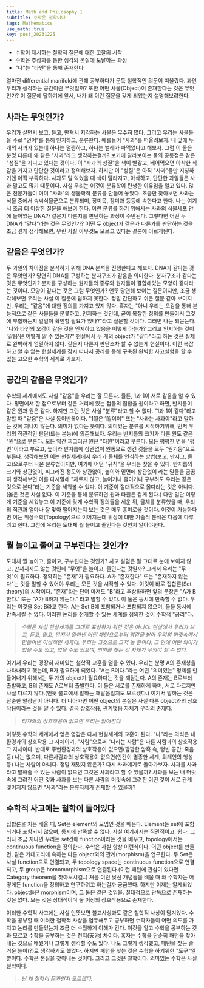 ```yaml
---
title: Math and Philosophy 1
subtitle: 수학은 철학이다
tags: Mathematics
use_math: true
key: post_20231225
---
```


* 수학이 제시하는 철학적 질문에 대한 고찰의 시작
* 수학은 추상화를 통한 생각의 본질에 도달하는 과정
* "나"는 "타인"을 통해 존재한다

얼마전 differential manifold에 관해 공부하다가 문득 철학적인 의문이 떠올랐다. 과연 우리가 생각하는 공간이란 무엇일까?
또한 어떤 사물(Object)이 존재한다는 것은 무엇인가? 이 질문에 답하기에 앞서, 내가 왜 이런 질문을 갖게 되었는지 설명해보려한다.

## 사과는 무엇인가?

우리가 살면서 보고, 듣고, 만져서 지각하는 사물은 무수히 많다. 그리고 우리는 사물들을 주로 "언어"를 통해 인지하고, 분류한다. 예를들어 "사과"를 떠올려보자.
내 앞에 두 개의 사과가 있는데 하나는 멀쩡하고, 하나는 벌레가 파먹었다고 해보자. 그럼 이 둘은 분명 다른데 왜 같은 "사과"라고 생각하는걸까?
보기에 달라보이는 둘의 공통점은 같은 "성질"을 지니고 있다는 것이다. 이 "사과의 성질"을 색이 빨갛고, 베어먹으면 아삭한 식감을 가지고 단단한 것이라고 정의해보자.
하지만 이 "성질"은 아직 "사과"들만 지칭하기엔 아직 부족하다. 사과도 덜 익었을 때 색이 달라지고, 아삭하고, 단단한 과일들은 사과 말고도 많기 때문이다.
사실 우리는 이것이 분류학이 탄생한 이유임을 알고 있다. 많은 전문가들이 이미 "사과"의 생물학적 분류를 만들어 놓았다. 조금만 찾아보면 사과는 식물 중에서 속씨식물군으로 분류되며, 장미목, 장미과 등등에 속한다고 한다.
나는 여기서 조금 더 이상한 질문을 해보려 한다. 이런 분류를 하기 위해서는 사과의 식물세포 안에 들어있는 DNA가 같은지 다른지를 판단하는 과정이 수반된다.
그렇다면 어떤 두 DNA가 "같다"라는 것은 무엇인가? 어떤 두 object가 같은가 다른가를 판단하는 것을 조금 깊게 생각해보면, 우린 사실 아무것도 모르고 있다는 결론에 이르게된다.

## 같음은 무엇인가?

두 과일의 차이점을 분석하기 위해 DNA 분석을 진행한다고 해보자. DNA가 같다는 것은 무엇인가? 당연히 DNA를 구성하는 분자구조가 같음을 의미한다.
분자구조가 같다는 것은 무엇인가? 분자를 구성하는 원자들의 종류와 원자들이 결합해있는 모양이 같다라는 것이다.
모양이 같다는 것은 그럼 무엇인가? 언뜻 당연해 보이는 질문이지만, 조금 생각해보면 우리는 사실 이 질문에 답하지 못한다. 정말 간단하고 쉬운 질문 같아 보이지만, 우리는 "같음"에 대한 정의를 가지고 있지 않다.
혹자는 "아니 우리는 오감을 통해 본능적으로 같은 사물들을 분류하고, 인지하는 것인데, 굳이 복잡한 정의를 만들어서 그것에 부합하는지 일일이 확인할 필요가 있나?"라고 질문할 것이다.
그러면 나는 되묻는다. "나와 타인의 오감이 같은 것을 인지하고 있음을 어떻게 아는가? 그리고 인지하는 것이 '같음'은 어떻게 알 수 있는가?"
현실에서 두 개의 object가 "같다"라고 하는 것은 실제로 완벽하게 엄밀하지 않다. 같은지 다른지 판단조차 할 수 없는게 현실이다.
이런 복잡하고 알 수 없는 현실세계를 잠시 떠나서 공리를 통해 구축된 완벽한 사고실험을 할 수 있는 고요한 수학의 세계로 가보자.

## 공간의 같음은 무엇인가?

수학의 세계에서도 사실 "같음"을 우리는 잘 모른다. 물론, 1과 1이 서로 같음을 알 수 있다. 평면에서 한 점으로부터 같은 거리에 있는 점들의 집합을 원이라고 하면, 반지름이 같은 원과 원은 같다.
하지만 그런 것은 사실 "분류"라고 할 수 없다. "1과 1이 같다"라고 말할 때 "같음"은 사실 동어반복이다. "1월은 1월이야" 또는 "사과는 사과야"라고 말하는 것에 지나지 않는다. 의미가 없다는 뜻이다.
의미있는 분류를 시작하기위해, 먼저 우리의 직관적인 판단(또는 본능)에 의존해보자. 우리는 반지름의 크기가 다른 원도 같은 "원"으로 부른다. 모든 약간 찌그러진 원은 "타원"이라고 부른다.
모든 평평한 면을 "평면"이라고 부르고, 높이와 반지름에 상관없이 원통으로 생긴 것들을 모두 "원기둥"으로 부른다. 생각해보면 이는 현실세계에서 우리가 물체를 인식하는 방법(보고, 만지고, 듣고)으로부터 나온 분류법이지만,
여기에 어떤 "규칙"을 우리는 찾을 수 있다. 반지름의 크기와 상관없이, 찌그러진 정도와 상관없이, 높이와 밑면에 상관없이 라는 말들을 곰곰히 생각해보면 이를 다시말해
"자르지 않고, 늘이거나 줄이거나 구부려도 우리는 같은 것으로 본다"라는 기준을 세워볼 수 있다.
이 기준이 절대적으로 옳다라는 것은 아니다.(옳은 것은 사실 없다. 이 기준을 통해 분류하면 원과 타원은 같게 된다.) 다만 일단 이렇게 기준을 세워놓고 이 기준에 맞게 수학적 정의들을 세운 뒤, 물체를 분류했을 때, 우리의 직관과 얼마나 잘
맞아 떨어지는지 보는 것은 매우 흥미로울 것이다. 이것이 가능하다면 이는 위상수학(Topology)으로 이어지는데 위상에 대한 기술적 분석은 다음에 다루려고 한다. 그전에 우리는 도대체 뭘 늘이고 줄인다는 것인지 알아야한다.

## 뭘 늘이고 줄이고 구부린다는 것인가?

도대체 뭘 늘이고, 줄이고, 구부린다는 것인가? 사고 실험은 말 그대로 눈에 보이지 않고, 만져지지도 않는 것인데 "무엇"을 늘이고, 줄인다는 것일까?
그래서 우리는 "무엇"이 필요하다. 정확히는 "존재"가 필요하다. A가 "존재한다" 또는 "존재하지 않는다"는 것을 말할 수 있어야 우리는 모든 것을 시작할 수 있다.
이것이 바로 집합론(Set theory)의 시작이다. "존재"라는 단어 마저도 "B"라고 추상화하면 앞의 문장은 "A가 B한다." 또는 "A가 B하지 않는다." 라고 말할 수 있다. 이 둘은 동시에 만족할 수 없다.
우리는 이것을 Set B라고 한다. A는 Set B에 포함되거나 포함되지 않으며, 둘을 동시에 만족시킬 수 없다. 이러한 논리를 전개할 수 있는 세계를 정의한 것이 수학적 "공리"다.

> _수학은 사실 현실세계를 그대로 표상하기 위한 것은 아니다. 현실에서 우리가 보고, 듣고, 맡고, 만져서 알아낸 어떤 패턴으로부터 영감을 받아 우리의 머릿속에서 만들어낸 이상적인 세계다._
_우리는 그것으로 그저 놀 뿐이다. 그 안에 어떤 의미가 있을 수도 있고, 없을 수도 있으며, 의미를 찾는 것 자체가 무의미 할 수 있다._

여기서 우리는 굉장히 재미있는 철학적 교훈을 얻을 수 있다. 우리는 분명 A의 존재성을 나타내려고 했는데, B가 필요하게 되었다. "A는 B이다."라는 어떤 "의미있는" 명제를 만들어내기 위해서는
두 개의 object가 필요하다는 것을 깨닫는다. A의 존재는 B로부터 출발하고, B의 존재도 A로부터 출발한다. 이 둘은 서로를 존재하게 하며, 서로 다르지만 사실 다르지 않다.(언뜻 불교에서 말하는 깨달음일지도 모르겠다.)
여기서 말하는 것은 단순한 말장난이 아니다. 더 나아가면 어떤 object의 본질은 사실 다른 object와의 상호작용이라는 것을 알 수 있다. 결국 상호작용, 관계맺음 자체가 우리의 존재다.

> _타자와의 상호작용이 없으면 우리는 없어진다._

이렇듯 수학의 세계에서 얻은 영감은 다시 현실세계의 교훈이 된다. "나"라는 의식은 내 환경과의 상호작용 그 자체이며, "사람"으로써 "나라는 사람"은 다른 사람과의 상호작용 그 자체이다.
반대로 주변환경과의 상호작용이 없으면(깜깜한 암흑 속, 텅빈 공간, 죽음 등) 나는 없으며, 다른사람과의 상호작용이 없으면(인간이 멸종한 세계, 외계인의 행성 등) 나는 사람이 아니다.
정말 재밌지 않은가? 다시 사과얘기로 돌아가보자. 사과를 사과라고 말해줄 수 있는 사람이 없으면 그것은 사과라고 할 수 있을까? 사과를 보는 내 머릿속에 그려진 어떤 것과
사과를 보는 다른 사람의 머릿속에 그려진 어떤 것이 서로 관계 맺어지지 않으면 "사과"라는 분류자체가 존재할 수 있을까?

## 수학적 사고에는 철학이 들어있다

집합론을 처음 배울 때, Set은 element의 모임인 것을 배운다. Element는 set에 포함되거나 포함되지 않으며, 동시에 만족할 수 없다. 사실 여기까지는 직관적이고, 쉽다. 그러나 조금 지나면
우리는 set간에 function이라는 것을 배우고, topology에서는 continuous function을 정의한다. 수학은 사실 항상 이런식이다. 어떤 object를 만들면, 같은 카테고리에 속하는 다른 object와의
관계(morphism)을 연구한다. 두 Set은 사실 function으로 연결되고, 두 topology space는 continuous function으로 연결되고, 두 group은 homomorphism으로 연결된다.(이런 패턴에 관심이 있다면
Category theorem을 찾아보시길..) 처음 이런 낯선 개념들을 배울 때 왜 수학자는 어떻게든 function을 정의하고 연구하려고 하는걸까 궁금했다. 하지만 이제는 알게되었다. object들은 morphism이며,
그 둘은 같은 것임을. 절대적으로 단독으로 존재하는 것은 없다. 모든 것은 상대적이며 둘 이상의 상호작용으로 존재한다.

이러한 수학적 사고에는 사실 언뜻보면 불교사상과도 같은 철학적 사상이 담겨있다. 수학을 공부할 때 이러한 철학적 사상을 염두해두고 공부하면 수학자들이 어떤 의도를 가지고 논리를 만들었는지
조금 더 수월하게 이해가 간다. 이것을 알고 수학을 공부하는 것과 모르고 수학을 공부하는 것은 천지(天池) 차이다. 혹자는 수학을 단순히 패턴을 찾아내는 것으로 배웠거나 그렇게 생각할 수도 있다.
나도 그렇게 생각했고, 패턴을 찾는 즐거운 놀이(?)로 생각하기도 했었다. 하지만 패턴을 찾는 것은 수학을 하기위한 "도구"일 뿐이다. 수학은 본질을 찾아내는 것이다. 그리고 그것은 철학이다.
의미있는 수학은 사실 철학이다. 

> _난 왜 철학이 문과인지 모르겠다._